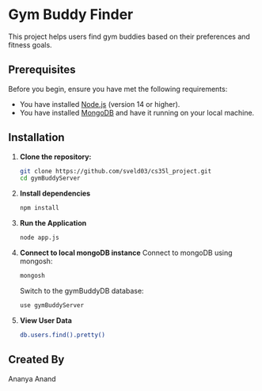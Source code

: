 # Gym Buddy Finder

This project helps users find gym buddies based on their preferences and fitness goals.

## Prerequisites

Before you begin, ensure you have met the following requirements:
- You have installed [Node.js](https://nodejs.org/en/download/) (version 14 or higher).
- You have installed [MongoDB](https://www.mongodb.com/try/download/community) and have it running on your local machine.

## Installation

1. **Clone the repository:**
   ```bash
   git clone https://github.com/sveld03/cs35l_project.git
   cd gymBuddyServer
   ```
2. **Install dependencies**
    ```bash
    npm install
    ```
3. **Run the Application**
    ```bash
    node app.js
    ```
4. **Connect to local mongoDB instance**
    Connect to mongoDB using mongosh:
    ```bash
    mongosh
    ```
    Switch to the gymBuddyDB database:
    ```bash
    use gymBuddyServer
    ```
5. **View User Data** 
    ```bash
    db.users.find().pretty()
    ```

## Created By
Ananya Anand


